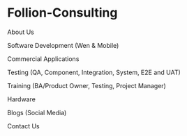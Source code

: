 # Follion-Consulting

About Us 

Software Development (Wen & Mobile)

Commercial Applications

Testing (QA, Component, Integration, System, E2E and UAT)

Training (BA/Product Owner, Testing, Project Manager)

Hardware

Blogs (Social Media)

Contact Us
